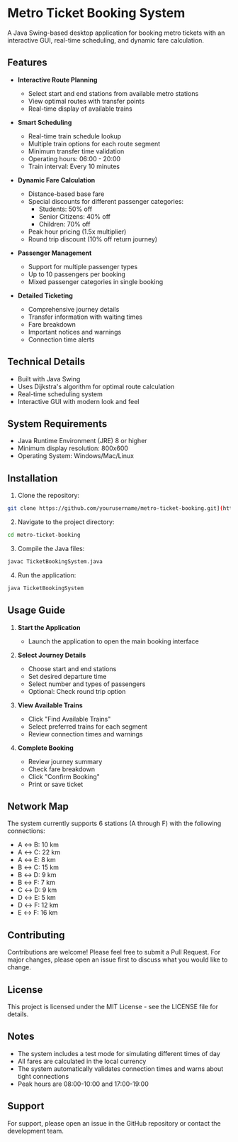 # Metro Ticket Booking System

A Java Swing-based desktop application for booking metro tickets with an interactive GUI, real-time scheduling, and dynamic fare calculation.

## Features

- **Interactive Route Planning**
  - Select start and end stations from available metro stations
  - View optimal routes with transfer points
  - Real-time display of available trains

- **Smart Scheduling**
  - Real-time train schedule lookup
  - Multiple train options for each route segment
  - Minimum transfer time validation
  - Operating hours: 06:00 - 20:00
  - Train interval: Every 10 minutes

- **Dynamic Fare Calculation**
  - Distance-based base fare
  - Special discounts for different passenger categories:
    - Students: 50% off
    - Senior Citizens: 40% off
    - Children: 70% off
  - Peak hour pricing (1.5x multiplier)
  - Round trip discount (10% off return journey)

- **Passenger Management**
  - Support for multiple passenger types
  - Up to 10 passengers per booking
  - Mixed passenger categories in single booking

- **Detailed Ticketing**
  - Comprehensive journey details
  - Transfer information with waiting times
  - Fare breakdown
  - Important notices and warnings
  - Connection time alerts

## Technical Details

- Built with Java Swing
- Uses Dijkstra's algorithm for optimal route calculation
- Real-time scheduling system
- Interactive GUI with modern look and feel

## System Requirements

- Java Runtime Environment (JRE) 8 or higher
- Minimum display resolution: 800x600
- Operating System: Windows/Mac/Linux

## Installation

1. Clone the repository:
```bash
git clone https://github.com/yourusername/metro-ticket-booking.git](https://github.com/WWI2196/Metro-Booking-System.git
```

2. Navigate to the project directory:
```bash
cd metro-ticket-booking
```

3. Compile the Java files:
```bash
javac TicketBookingSystem.java
```

4. Run the application:
```bash
java TicketBookingSystem
```

## Usage Guide

1. **Start the Application**
   - Launch the application to open the main booking interface

2. **Select Journey Details**
   - Choose start and end stations
   - Set desired departure time
   - Select number and types of passengers
   - Optional: Check round trip option

3. **View Available Trains**
   - Click "Find Available Trains"
   - Select preferred trains for each segment
   - Review connection times and warnings

4. **Complete Booking**
   - Review journey summary
   - Check fare breakdown
   - Click "Confirm Booking"
   - Print or save ticket

## Network Map

The system currently supports 6 stations (A through F) with the following connections:

- A ↔ B: 10 km
- A ↔ C: 22 km
- A ↔ E: 8 km
- B ↔ C: 15 km
- B ↔ D: 9 km
- B ↔ F: 7 km
- C ↔ D: 9 km
- D ↔ E: 5 km
- D ↔ F: 12 km
- E ↔ F: 16 km

## Contributing

Contributions are welcome! Please feel free to submit a Pull Request. For major changes, please open an issue first to discuss what you would like to change.

## License

This project is licensed under the MIT License - see the LICENSE file for details.

## Notes

- The system includes a test mode for simulating different times of day
- All fares are calculated in the local currency
- The system automatically validates connection times and warns about tight connections
- Peak hours are 08:00-10:00 and 17:00-19:00

## Support

For support, please open an issue in the GitHub repository or contact the development team.
